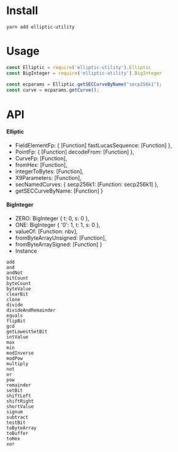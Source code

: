 
# Install
```
yarn add elliptic-utility
```

# Usage
```js
const Elliptic = require('elliptic-utility').Elliptic
const BigInteger = require('elliptic-utility').BigInteger
```

```js
const ecparams = Elliptic.getSECCurveByName("secp256k1");
const curve = ecparams.getCurve();
```


# API
  #### Elliptic
  - FieldElementFp: { [Function] fastLucasSequence: [Function] },
  - PointFp: { [Function] decodeFrom: [Function] },
  - CurveFp: [Function],
  - fromHex: [Function],
  - integerToBytes: [Function],
  - X9Parameters: [Function],
  - secNamedCurves: { secp256k1: [Function: secp256k1] },
  - getSECCurveByName: [Function] }

  #### BigInteger
  - ZERO: BigInteger { t: 0, s: 0 },
  - ONE: BigInteger { '0': 1, t: 1, s: 0 },
  - valueOf: [Function: nbv],
  - fromByteArrayUnsigned: [Function],
  - fromByteArraySigned: [Function] }
  - Instance
  ```
add
and
andNot
bitCount
byteCount
byteValue
clearBit
clone
divide
divideAndRemainder
equals
flipBit
gcd
getLowestSetBit
intValue
max
min
modInverse
modPow
multiply
not
or
pow
remainder
setBit
shiftLeft
shiftRight
shortValue
signum
subtract
testBit
toByteArray
toBuffer
toHex
xor
  ```
